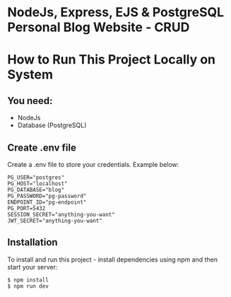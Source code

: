 # NodeJs, Express, EJS & PostgreSQL Personal Blog Website - CRUD

# How to Run This Project Locally on System

## You need:

- NodeJs
- Database (PostgreSQL)

## Create .env file

Create a .env file to store your credentials. Example below:

```
PG_USER="postgres"
PG_HOST="localhost"
PG_DATABASE="blog"
PG_PASSWORD="pg-password"
ENDPOINT_ID="pg-endpoint"
PG_PORT=5432
SESSION_SECRET="anything-you-want"
JWT_SECRET="anything-you-want"
```

## Installation

To install and run this project - install dependencies using npm and then start your server:

```
$ npm install
$ npm run dev
```
